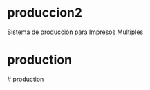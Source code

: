 # produccion2
Sistema de producción para Impresos Multiples
# production
#   p r o d u c t i o n  
 